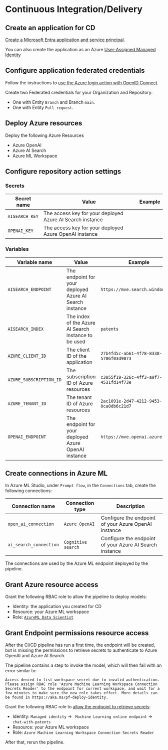 # Continuous Integration/Delivery

## Create an application for CD

[Create a Microsoft Entra application and service principal](
https://learn.microsoft.com/en-us/azure/developer/github/connect-from-azure?tabs=azure-portal%2Clinux#use-the-azure-login-action-with-openid-connect).

You can also create the application as an Azure [User-Assigned Managed Identity](https://learn.microsoft.com/en-us/entra/identity/managed-identities-azure-resources/how-manage-user-assigned-managed-identities?pivots=identity-mi-methods-azp.)

## Configure application federated credentials

Follow the instructions to [
use the Azure login action with OpenID Connect](https://learn.microsoft.com/en-us/azure/developer/github/connect-from-azure?tabs=azure-portal%2Clinux#use-the-azure-login-action-with-openid-connect).

Create two Federated credentials for your Organization and Repository: 

- One with Entity `Branch` and Branch `main`.
- One with Entity `Pull request`.

## Deploy Azure resources

Deploy the following Azure Resources

- Azure OpenAI
- Azure AI Search
- Azure ML Workspace

## Configure repository action settings

### Secrets

| Secret name    | Value                                                     | Example |
| -------------- | --------------------------------------------------------- | ------- |
| `AISEARCH_KEY` | The access key for your deployed Azure AI Search instance |         |
| `OPENAI_KEY`   | The access key for your deployed Azure OpenAI instance    |         |

### Variables

| Variable name           | Value                                                   | Example                                |
| ----------------------- | ------------------------------------------------------- | -------------------------------------- |
| `AISEARCH_ENDPOINT`     | The endpoint for your deployed Azure AI Search instance | `https://mve.search.windows.net`       |
| `AISEARCH_INDEX`        | The index of the Azure AI Search instance to be used    | `patents`                              |
| `AZURE_CLIENT_ID`       | The client ID of the application                        | `27b4fd5c-ab61-4f78-8338-5706f03d9073` |
| `AZURE_SUBSCRIPTION_ID` | The subscription ID of Azure resources                  | `c3055f19-326c-4ff3-a9f7-4531fd14f73e` |
| `AZURE_TENANT_ID`       | The tenant ID of Azure resources                        | `2ac1091e-2d47-4212-9453-0ca0db6c21d7` |
| `OPENAI_ENDPOINT`       | The endpoint for your deployed Azure OpenAI instance    | `https://mve.openai.azure.com`         |

## Create connections in Azure ML

In Azure ML Studio, under `Prompt flow`, in the `Connections` tab, create the following connections:

| Connection name        | Connection type    | Description                                             |
| ---------------------- | ------------------ | ------------------------------------------------------- |
| `open_ai_connection`   | `Azure OpenAI`     | Configure the endpoint of your Azure OpenAI instance    |
| `ai_search_connection` | `Cognitive search` | Configure the endpoint of your Azure AI Search instance |

The connections are used by the Azure ML endpoint deployed by the pipeline.

## Grant Azure resource access

Grant the following RBAC role to allow the pipeline to deploy models:

- Identity: the application you created for CD
- Resource: your Azure ML workspace
- Role: [`AzureML Data Scientist`](https://learn.microsoft.com/en-us/azure/role-based-access-control/built-in-roles#azureml-data-scientist)

## Grant Endpoint permissions resource access

After the CI/CD pipeline has run a first time, the endpoint will be created, but is missing the permissions to retrieve secrets to authenticate to Azure OpenAI and Azure AI Search.

The pipeline contains a step to invoke the model, which will then fail with an error similar to:

```text
Access denied to list workspace secret due to invalid authentication. Please assign RBAC role 'Azure Machine Learning Workspace Connection Secrets Reader' to the endpoint for current workspace, and wait for a few minutes to make sure the new role takes effect. More details can be found in https://aka.ms/pf-deploy-identity.
```

Grant the following RBAC role to [allow the endpoint to retrieve secrets](https://aka.ms/pf-deploy-identity):

- Identity:  `Managed identity` -> ` Machine Learning online endpoint` -> `chat-with-patents`
- Resource: your Azure ML workspace
- Role: `Azure Machine Learning Workspace Connection Secrets Reader`

After that, rerun the pipeline.
